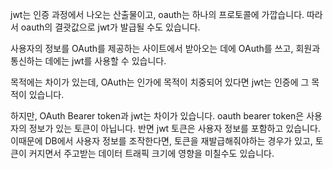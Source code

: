 jwt는 인증 과정에서 나오는 산출물이고, oauth는 하나의 프로토콜에 가깝습니다. 따라서 oauth의 결괏값으로 jwt가 발급될 수도 있습니다.

사용자의 정보를 OAuth를 제공하는 사이트에서 받아오는 데에 OAuth를 쓰고, 회원과 통신하는 데에는 jwt를 사용할 수 있습니다.

목적에는 차이가 있는데, OAuth는 인가에 목적이 치중되어 있다면 jwt는 인증에 그 목적이 있습니다.

하지만, OAuth Bearer token과 jwt는 차이가 있습니다. oauth bearer token은 사용자의 정보가 있는 토큰이 아닙니다. 반면 jwt 토큰은 사용자 정보를 포함하고 있습니다. 이때문에 DB에서 사용자 정보를 조작한다면, 토큰을 재발급해줘야하는 경우가 있고, 토큰이 커지면서 주고받는 데이터 트래픽 크기에 영향을 미칠수도 있습니다.

